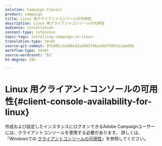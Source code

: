 ```yaml
---
solution: Campaign Classic
product: campaign
title: Linux 用クライアントコンソールの可用性
description: Linux 用クライアントコンソールの可用性
audience: installation
content-type: reference
topic-tags: installing-campaign-in-linux-
translation-type: tm+mt
source-git-commit: 972885c3a38bcd3a260574bacbb3f507e11ae05b
workflow-type: tm+mt
source-wordcount: '51'
ht-degree: 29%

---
```



# Linux 用クライアントコンソールの可用性{#client-console-availability-for-linux}

作成および設定したインスタンスにログオンできるAdobe Campaignユーザーには、クライアントコンソールを使用する必要があります。 詳しくは、「Windowsでの [クライアントコンソールの可用性](../../installation/using/client-console-availability-for-windows.md)」を参照してください。
